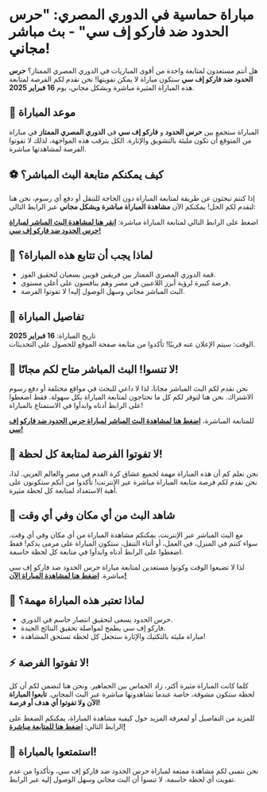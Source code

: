 # مباراة حماسية في الدوري المصري: "حرس الحدود ضد فاركو إف سي" - بث مباشر مجاني!

هل أنتم مستعدون لمتابعة واحدة من أقوى المباريات في الدوري المصري الممتاز؟ **حرس الحدود ضد فاركو إف سي** ستكون مباراة لا يمكن تفويتها! نحن نقدم لكم الفرصة لمتابعة هذه المباراة المثيرة مباشرة وبشكل مجاني، يوم **16 فبراير 2025**.

## 🔴 موعد المباراة

المباراة ستجمع بين **حرس الحدود** و **فاركو إف سي** في **الدوري المصري الممتاز** في مباراة من المتوقع أن تكون مليئة بالتشويق والإثارة. الكل يترقب هذه المواجهة، لذلك لا تفوتوا الفرصة لمشاهدتها مباشرة.

## ⚽ كيف يمكنكم متابعة البث المباشر؟

إذا كنتم تبحثون عن طريقة لمتابعة المباراة دون الحاجة للتنقل أو دفع أي رسوم، نحن هنا لنقدم لكم الحل! يمكنكم الآن **مشاهدة المباراة مباشرة وبشكل مجاني** عبر الرابط التالي:

اضغط على الرابط التالي لمتابعة المباراة مباشرة: [**انقر هنا لمشاهدة البث المباشر لمباراة حرس الحدود ضد فاركو إف سي!**](https://tinyurl.com/livestreamfreeo?st=Haras+El+Hodoud+vs+Pharco+FC&si=ghc)

## 🎯 لماذا يجب أن تتابع هذه المباراة؟

- قمة الدوري المصري الممتاز بين فريقين قويين يسعيان لتحقيق الفوز.
- فرصة كبيرة لرؤية أبرز اللاعبين في مصر وهم ينافسون على أعلى مستوى.
- البث المباشر مجاني وسهل الوصول إليه! لا تفوتوا الفرصة.

## 📅 تفاصيل المباراة

تاريخ المباراة: **16 فبراير 2025**  
الوقت: سيتم الإعلان عنه قريبًا! تأكدوا من متابعة صفحة الموقع للحصول على التحديثات.

## 🎉 لا تنسوا! البث المباشر متاح لكم مجانًا!

نحن نقدم لكم البث المباشر مجانا، لذا لا داعي للبحث في مواقع مختلفة أو دفع رسوم الاشتراك. نحن هنا لنوفر لكم كل ما تحتاجون لمتابعة المباراة بكل سهولة. فقط اضغطوا على الرابط أدناه وابدأوا في الاستمتاع بالمباراة!

للمتابعة المباشرة، [**اضغط هنا لمشاهدة البث المباشر لمباراة حرس الحدود ضد فاركو إف سي!**](https://tinyurl.com/livestreamfreeo?st=Haras+El+Hodoud+vs+Pharco+FC&si=ghc)

## 🎯 لا تفوتوا الفرصة لمتابعة كل لحظة!

نحن نعلم كم أن هذه المباراة مهمة لجميع عشاق كرة القدم في مصر والعالم العربي. لذا، نحن نقدم لكم فرصة متابعة المباراة مباشرة عبر الإنترنت! تأكدوا من أنكم ستكونون على أهبة الاستعداد لمتابعة كل لحظة مثيرة.

## 📱 شاهد البث من أي مكان وفي أي وقت

مع البث المباشر عبر الإنترنت، يمكنكم مشاهدة المباراة من أي مكان وفي أي وقت. سواء كنتم في المنزل، في العمل، أو أثناء التنقل، ستكون المباراة على مرمى يدكم! فقط اضغطوا على الرابط أدناه وابدأوا في متابعة كل لحظة حاسمة.

لذا لا تضيعوا الوقت وكونوا مستعدين لمتابعة مباراة حرس الحدود ضد فاركو إف سي مباشرة. [**اضغط هنا لمشاهدة المباراة الآن!**](https://tinyurl.com/livestreamfreeo?st=Haras+El+Hodoud+vs+Pharco+FC&si=ghc)

## 📝 لماذا تعتبر هذه المباراة مهمة؟

- حرس الحدود يسعى لتحقيق انتصار حاسم في الدوري.
- فاركو إف سي يطمح لمواصلة تحقيق النتائج الجيدة.
- مباراة مليئة بالتكتيك والإثارة ستجعل كل لحظة تستحق المشاهدة!

## ⚡ لا تفوتوا الفرصة! 

كلما كانت المباراة مثيرة أكثر، زاد الحماس بين الجماهير. ونحن هنا لنضمن لكم أن كل لحظة ستكون مشوقة، خاصة عندما تشاهدونها مباشرة عبر البث المجاني. **تابعوا المباراة الآن ولا تفوتوا أي هدف أو فرصة!**

للمزيد من التفاصيل أو لمعرفة المزيد حول كيفية مشاهدة المباراة، يمكنكم الضغط على الرابط التالي: [**اضغط هنا للمتابعة مباشرة!**](https://tinyurl.com/livestreamfreeo?st=Haras+El+Hodoud+vs+Pharco+FC&si=ghc)

## 🎉 استمتعوا بالمباراة!

نحن نتمنى لكم مشاهدة ممتعة لمباراة حرس الحدود ضد فاركو إف سي، وتأكدوا من عدم تفويت أي لحظة حاسمة. لا تنسوا أن البث مجاني وسهل الوصول إليه عبر الرابط.
